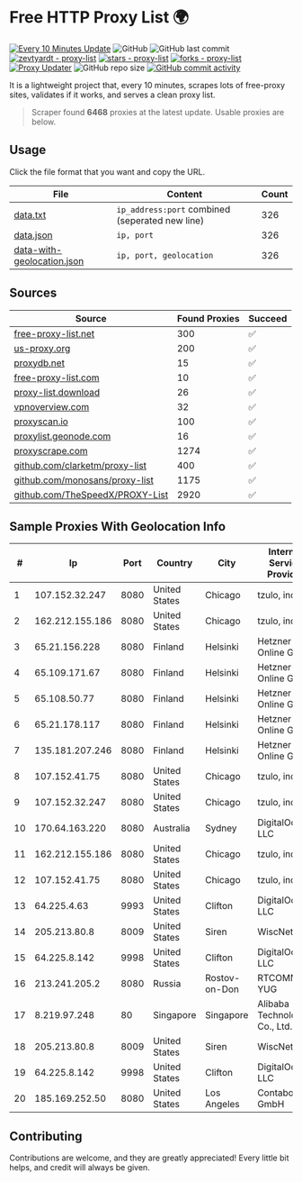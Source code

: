 
# Free HTTP Proxy List 🌍

[![Every 10 Minutes Update](https://github.com/mertguvencli/http-proxy-list/actions/workflows/main.yml/badge.svg?branch=main)](https://github.com/mertguvencli/http-proxy-list/actions/workflows/main.yml)
![GitHub](https://img.shields.io/github/license/mertguvencli/http-proxy-list)
![GitHub last commit](https://img.shields.io/github/last-commit/mertguvencli/http-proxy-list)
[![zevtyardt - proxy-list](https://img.shields.io/static/v1?label=zevtyardt&message=proxy-list&color=blue&logo=github)](https://github.com/zevtyardt/proxy-list "Go to GitHub repo")
[![stars - proxy-list](https://img.shields.io/github/stars/zevtyardt/proxy-list?style=social)](https://github.com/zevtyardt/proxy-list)
[![forks - proxy-list](https://img.shields.io/github/forks/zevtyardt/proxy-list?style=social)](https://github.com/zevtyardt/proxy-list)
[![Proxy Updater](https://github.com/zevtyardt/proxy-list/workflows/Proxy%20Updater/badge.svg)](https://github.com/zevtyardt/proxy-list/actions?query=workflow:"Proxy+Updater")
![GitHub repo size](https://img.shields.io/github/repo-size/zevtyardt/proxy-list)
[![GitHub commit activity](https://img.shields.io/github/commit-activity/m/zevtyardt/proxy-list?logo=commits)](https://github.com/zevtyardt/proxy-list/commits/main)

It is a lightweight project that, every 10 minutes, scrapes lots of free-proxy sites, validates if it works, and serves a clean proxy list.

> Scraper found **6468** proxies at the latest update. Usable proxies are below.

## Usage

Click the file format that you want and copy the URL.

|File|Content|Count|
|----|-------|-----|
|[data.txt](https://raw.githubusercontent.com/mertguvencli/http-proxy-list/main/proxy-list/data.txt)|`ip_address:port` combined (seperated new line)|326|
|[data.json](https://raw.githubusercontent.com/mertguvencli/http-proxy-list/main/proxy-list/data.json)|`ip, port`|326|
|[data-with-geolocation.json](https://raw.githubusercontent.com/mertguvencli/http-proxy-list/main/proxy-list/data-with-geolocation.json)|`ip, port, geolocation`|326|

## Sources

|Source|Found Proxies|Succeed|
|------|-------------|-------|
|[free-proxy-list.net](https://free-proxy-list.net)|300|✅|
|[us-proxy.org](https://www.us-proxy.org)|200|✅|
|[proxydb.net](http://proxydb.net)|15|✅|
|[free-proxy-list.com](https://free-proxy-list.com/?page=&port=&type%5B%5D=http&type%5B%5D=https&up_time=0&search=Search)|10|✅|
|[proxy-list.download](https://www.proxy-list.download/HTTP)|26|✅|
|[vpnoverview.com](https://vpnoverview.com/privacy/anonymous-browsing/free-proxy-servers)|32|✅|
|[proxyscan.io](https://www.proxyscan.io)|100|✅|
|[proxylist.geonode.com](https://proxylist.geonode.com/api/proxy-list?limit=300&page=1&sort_by=lastChecked&sort_type=desc&protocols=http,https)|16|✅|
|[proxyscrape.com](https://api.proxyscrape.com/v2/?request=displayproxies&protocol=http&timeout=10000&country=all&ssl=all&anonymity=all)|1274|✅|
|[github.com/clarketm/proxy-list](https://raw.githubusercontent.com/clarketm/proxy-list/master/proxy-list-raw.txt)|400|✅|
|[github.com/monosans/proxy-list](https://raw.githubusercontent.com/monosans/proxy-list/main/proxies/http.txt)|1175|✅|
|[github.com/TheSpeedX/PROXY-List](https://raw.githubusercontent.com/TheSpeedX/PROXY-List/master/http.txt)|2920|✅|


## Sample Proxies With Geolocation Info

|#|Ip|Port|Country|City|Internet Service Provider|
|-|--|----|-------|----|-------------------------|
|1|107.152.32.247|8080|United States|Chicago|tzulo, inc.|
|2|162.212.155.186|8080|United States|Chicago|tzulo, inc.|
|3|65.21.156.228|8080|Finland|Helsinki|Hetzner Online GmbH|
|4|65.109.171.67|8080|Finland|Helsinki|Hetzner Online GmbH|
|5|65.108.50.77|8080|Finland|Helsinki|Hetzner Online GmbH|
|6|65.21.178.117|8080|Finland|Helsinki|Hetzner Online GmbH|
|7|135.181.207.246|8080|Finland|Helsinki|Hetzner Online GmbH|
|8|107.152.41.75|8080|United States|Chicago|tzulo, inc.|
|9|107.152.32.247|8080|United States|Chicago|tzulo, inc.|
|10|170.64.163.220|8080|Australia|Sydney|DigitalOcean, LLC|
|11|162.212.155.186|8080|United States|Chicago|tzulo, inc.|
|12|107.152.41.75|8080|United States|Chicago|tzulo, inc.|
|13|64.225.4.63|9993|United States|Clifton|DigitalOcean, LLC|
|14|205.213.80.8|8009|United States|Siren|WiscNet|
|15|64.225.8.142|9998|United States|Clifton|DigitalOcean, LLC|
|16|213.241.205.2|8080|Russia|Rostov-on-Don|RTCOMM-YUG|
|17|8.219.97.248|80|Singapore|Singapore|Alibaba (US) Technology Co., Ltd.|
|18|205.213.80.8|8009|United States|Siren|WiscNet|
|19|64.225.8.142|9998|United States|Clifton|DigitalOcean, LLC|
|20|185.169.252.50|8080|United States|Los Angeles|Contabo GmbH|



## Contributing

Contributions are welcome, and they are greatly appreciated! Every
little bit helps, and credit will always be given.

